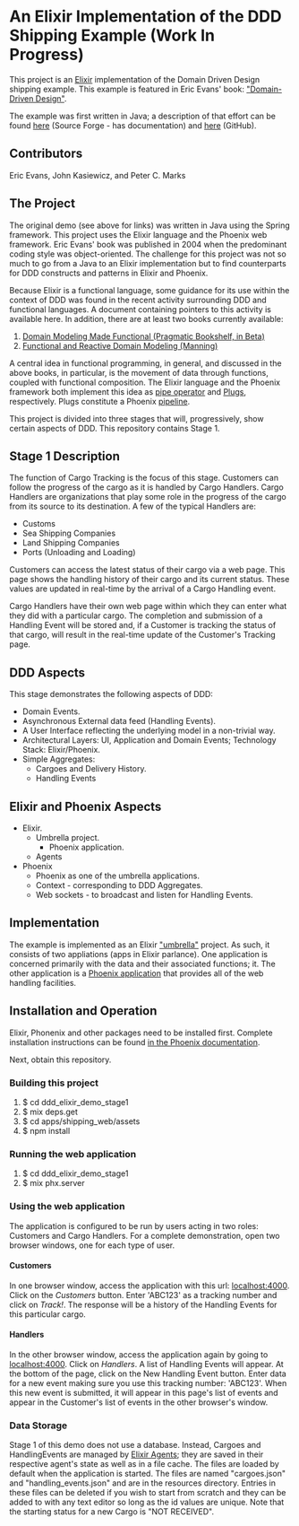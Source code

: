 # An Elixir Implementation of the DDD Shipping Example (Work In Progress)
This project is an [Elixir](https://elixir-lang.org/) implementation of the Domain Driven Design
shipping example. This example is featured in Eric Evans' book:
["Domain-Driven Design"](https://www.amazon.com/Domain-Driven-Design-Tackling-Complexity-Software/dp/0321125215/ref=sr_1_1?s=books&ie=UTF8&qid=1496944932&sr=1-1&keywords=domain-driven+design+tackling+complexity+in+the+heart+of+software).

The example was first written in Java; a description of that effort can be found
[here](http://dddsample.sourceforge.net/) (Source Forge - has documentation) and
[here](https://github.com/citerus/dddsample-core) (GitHub).

## Contributors
Eric Evans, John Kasiewicz, and Peter C. Marks
## The Project
The original demo (see above for links) was written in Java using the Spring framework. This project uses the Elixir language and the Phoenix web framework. Eric Evans' book was published in 2004 when the predominant coding style was object-oriented. The challenge for this project was not so much to go from a Java to an Elixir implementation but to find counterparts for DDD constructs and patterns in Elixir and Phoenix.

Because Elixir is a functional language, some guidance for its use within the context of DDD was found in the recent activity surrounding DDD and functional languages. A document containing pointers to this activity is available here. In addition, there are at least two books currently
available:

1. [Domain Modeling Made Functional (Pragmatic Bookshelf, in Beta)](https://pragprog.com/book/swdddf/domain-modeling-made-functional)
2. [Functional and Reactive Domain Modeling (Manning)](https://www.manning.com/books/functional-and-reactive-domain-modeling)

A central idea in functional programming, in general, and discussed in the above books, in particular, is
the movement of data through functions, coupled with functional composition. The Elixir language and the Phoenix framework both implement this idea as
[pipe operator](https://elixir-lang.org/getting-started/enumerables-and-streams.html#the-pipe-operator) and
[Plugs](https://hexdocs.pm/phoenix/plug.html), respectively. Plugs constitute a
Phoenix [pipeline](https://hexdocs.pm/phoenix/routing.html#pipelines).

This project is divided into three stages that will, progressively, show
certain aspects of DDD. This repository contains Stage 1.

## Stage 1 Description
The function of Cargo Tracking is the focus of this stage. Customers can follow the progress of the cargo
as it is handled by Cargo Handlers.
Cargo Handlers are  organizations that play some role in the progress of the cargo from its source to its
destination. A few of the typical Handlers are:
* Customs
* Sea Shipping Companies
* Land Shipping Companies
* Ports (Unloading and Loading)

Customers can access the latest status of their cargo via a web page. This page shows the handling
history of their cargo and its current status.  These values are updated in real-time by the arrival of a
Cargo Handling event.

Cargo Handlers have their own web page within which they can enter what they did
with a particular cargo. The completion and submission of a Handling Event will be stored and, if a
Customer is tracking the status of that cargo, will result in the real-time update of the Customer's
Tracking page.
## DDD Aspects
This stage demonstrates the following aspects of DDD:
* Domain Events.
* Asynchronous External data feed (Handling Events).
* A User Interface reflecting the underlying model in a non-trivial way.
* Architectural Layers: UI, Application and Domain Events; Technology Stack: Elixir/Phoenix.
* Simple Aggregates:
  * Cargoes and Delivery History.
  * Handling Events

## Elixir and Phoenix Aspects
* Elixir.
  * Umbrella project.
    * Phoenix application.
  * Agents
* Phoenix
  * Phoenix as one of the umbrella applications.
  * Context - corresponding to DDD Aggregates.
  * Web sockets - to broadcast and listen for Handling Events.

## Implementation
The example is implemented as an Elixir
["umbrella"](https://elixir-lang.org/getting-started/mix-otp/dependencies-and-umbrella-apps.html#umbrella-projects) project.
As such, it consists of two appliations (apps in Elixir parlance). One application is concerned primarily
with the data and their associated functions; it. The other application is a
[Phoenix application](http://phoenixframework.org/) that provides all of the web handling facilities.
## Installation and Operation
Elixir, Phonenix and other packages need to be installed first. Complete installation instructions can be found [in the Phoenix documentation](https://hexdocs.pm/phoenix/installation.html#content).

Next, obtain this repository.
### Building this project
1. $ cd ddd_elixir_demo_stage1
2. $ mix deps.get
3. $ cd apps/shipping_web/assets
4. $ npm install

### Running the web application
1. $ cd ddd_elixir_demo_stage1
2. $ mix phx.server

### Using the web application
The application is configured to be run by users acting in two roles: Customers and Cargo Handlers. For a
complete demonstration, open two browser windows, one for each type of user.

#### Customers

In one browser window, access the application with this url: [localhost:4000](localhost:4000). Click on the _Customers_ button. Enter 'ABC123' as a tracking number and click on _Track!_.
The response will be a history of the Handling Events for this particular cargo.
#### Handlers
In the other browser window, access the application again by going to [localhost:4000](localhost:4000). Click on _Handlers_. A list of Handling Events will appear. At the bottom of the page, click on the New Handling Event button.
Enter data for a new event making sure you use this tracking number: 'ABC123'.
When this new event is submitted, it will appear in this page's list of events and appear in the
Customer's list of events in the other browser's window.
### Data Storage
Stage 1 of this demo does not use a database. Instead, Cargoes and HandlingEvents are managed by [Elixir Agents](https://hexdocs.pm/elixir/Agent.html); they are saved in their respective agent's state as well as in a file cache. The files are loaded by default when the application is started. The files are named
"cargoes.json" and "handling_events.json"
and are in the resources directory. Entries in these files can be deleted if you wish to start from
scratch and they can be added to with any text editor so long as the id values are unique. Note that
the starting status for a new Cargo is "NOT RECEIVED".
